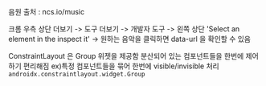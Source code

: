 음원 출처 : ncs.io/music

크롬 우측 상단 더보기 -> 도구 더보기 -> 개발자 도구 -> 왼쪽 상단 'Select an element in the inspect it' -> 원하는 음악을 클릭하면 data-url 을 확인할 수 있음 

ConstraintLayout 은 Group 위젯을 제공함
분산되어 있는 컴포넌트들을 한번에 제어하기 편리해짐
ex)특정 컴포넌트들을 묶어 한번에 visible/invisible 처리
`androidx.constraintlayout.widget.Group`

